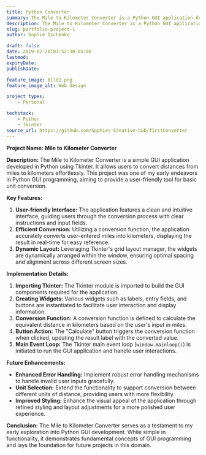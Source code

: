 ```yaml
---
title: Python Converter
summary: The Mile to Kilometer Converter is a Python GUI application developed with Tkinter, enabling users to convert distances from miles to kilometers seamlessly.
description: The Mile to Kilometer Converter is a Python GUI application developed with Tkinter, enabling users to convert distances from miles to kilometers seamlessly.
slug: portfolio-project-1
author: Sophie Ischenko

draft: false
date: 2019-02-20T03:52:30-05:00
lastmod: 
expiryDate: 
publishDate: 

feature_image: Bild1.png
feature_image_alt: Web design

project types: 
    - Personal

techstack:
    - Python
    - Tkinter
source_url: https://github.com/Sophies-Creative-hub/firstConverter
---
```


**Project Name: Mile to Kilometer Converter**

**Description:**
The Mile to Kilometer Converter is a simple GUI application developed in Python using Tkinter. It allows users to convert distances from miles to kilometers effortlessly. This project was one of my early endeavors in Python GUI programming, aiming to provide a user-friendly tool for basic unit conversion.

**Key Features:**
1. **User-friendly Interface:** The application features a clean and intuitive interface, guiding users through the conversion process with clear instructions and input fields.
2. **Efficient Conversion:** Utilizing a conversion function, the application accurately converts user-entered miles into kilometers, displaying the result in real-time for easy reference.
3. **Dynamic Layout:** Leveraging Tkinter's grid layout manager, the widgets are dynamically arranged within the window, ensuring optimal spacing and alignment across different screen sizes.

**Implementation Details:**
1. **Importing Tkinter:** The Tkinter module is imported to build the GUI components required for the application.
2. **Creating Widgets:** Various widgets such as labels, entry fields, and buttons are instantiated to facilitate user interaction and display information.
3. **Conversion Function:** A conversion function is defined to calculate the equivalent distance in kilometers based on the user's input in miles.
4. **Button Action:** The "Calculate" button triggers the conversion function when clicked, updating the result label with the converted value.
5. **Main Event Loop:** The Tkinter main event loop (`window.mainloop()`) is initiated to run the GUI application and handle user interactions.

**Future Enhancements:**
- **Enhanced Error Handling:** Implement robust error handling mechanisms to handle invalid user inputs gracefully.
- **Unit Selection:** Extend the functionality to support conversion between different units of distance, providing users with more flexibility.
- **Improved Styling:** Enhance the visual appeal of the application through refined styling and layout adjustments for a more polished user experience.

**Conclusion:**
The Mile to Kilometer Converter serves as a testament to my early exploration into Python GUI development. While simple in functionality, it demonstrates fundamental concepts of GUI programming and lays the foundation for future projects in this domain.